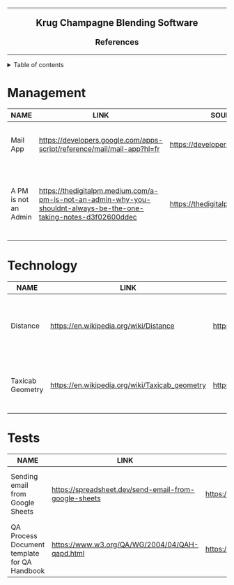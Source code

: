 <hr>

<p align="center" style="font-weight: bold; font-size: 21px"> Krug Champagne Blending Software</p>
<p align="center" style="font-weight: bold; font-size: 18px"> References </p>



<hr>

<details>
<summary>Table of contents</summary>

- [Management](#management)
- [Technology](#technology)
- [Tests](#tests)

</details>

# Management

| NAME | LINK | SOURCE | VALIDATION | SUBJECT | REASON |
|------|------|---------|------------|---------|--------|
| Mail App | https://developers.google.com/apps-script/reference/mail/mail-app?hl=fr | https://developers.google.com/ | Validated | Send email | Communication Team, to send an email with total control on the content |
| A PM is not an Admin | https://thedigitalpm.medium.com/a-pm-is-not-an-admin-why-you-shouldnt-always-be-the-one-taking-notes-d3f02600ddec | https://thedigitalpm.medium.com/ | Validated | Project Manager  | Team Organisation, to clarify the role of the project manager that is cleary not an assistant |

# Technology

| NAME | LINK | SOURCE | VALIDATION | SUBJECT | REASON |
|------|------|---------|------------|---------|--------|
| Distance | https://en.wikipedia.org/wiki/Distance | https://en.wikipedia.org/wiki/Main_Page | Validated | Algorithm | Tanks management how to calculate the minimal distance of a path |
| Taxicab Geometry | https://en.wikipedia.org/wiki/Taxicab_geometry | https://en.wikipedia.org/wiki/Main_Page| Validated | Algorithm | Tanks management, to calculate a distance between two points |



# Tests

| NAME | LINK | SOURCE | VALIDATION | SUBJECT | REASON |
|------|------|---------|------------|---------|--------|  
| Sending email from Google Sheets | https://spreadsheet.dev/send-email-from-google-sheets | https://spreadsheet.dev/ | Validated | Send email | QA Communication, to send a mail when there is a failure on the test case |
| QA Process Document template for QA Handbook | https://www.w3.org/QA/WG/2004/04/QAH-qapd.html | https://www.w3.org/ | Validated | QA Document | How to organised the work done by the QA in the team |
